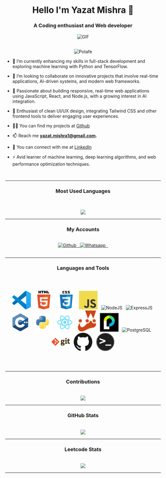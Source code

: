 
<h1 align="center">Hello I'm Yazat Mishra 👋</h1>
<h3 align="center">A Coding enthusiast and Web developer</h3>
<div align="center">
    <img align="center" alt="GIF" width=50% max-width="380px" height="300px" src="https://i.pinimg.com/originals/77/ca/a3/77caa32884d735d439ade45ba37feaf2.gif"/>
</div>

<br />

<div align ="center">
<p align="center"> <img src="https://komarev.com/ghpvc/?username=Potafe&label=Profile%20views&color=0e75b6&style=flat" alt="Potafe" /> </p>
</div>


- 🌱 I’m currently enhancing my skills in full-stack development and exploring machine learning with Python and TensorFlow.

- 👯 I’m looking to collaborate on innovative projects that involve real-time applications, AI-driven systems, and modern web frameworks.

- 🚀 Passionate about building responsive, real-time web applications using JavaScript, React, and Node.js, with a growing interest in AI integration.

- 🐧 Enthusiast of clean UI/UX design, integrating Tailwind CSS and other frontend tools to deliver engaging user experiences.

- 👨‍💻 You can find my projects at [Github](https://github.com/Potafe)

- 📫 Reach me **yazat.mishra1@gmail.com.**

- 📄 You can connect with me at [LinkedIn](https://www.linkedin.com/in/yazat-mishra-14a378246/)

- ⚡ Avid learner of machine learning, deep learning algorithms, and web performance optimization techniques.

<br />

 <hr/>

<div align="center">
 
### Most Used Languages

<br/>


<p>
    <img align="center" src="https://github-readme-stats.vercel.app/api/top-langs/?username=Potafe&layout=compact&theme=radical" />
</p>

</div>

<hr/>


<div align="center">

### My Accounts

<br />

<a href="https://github.com/Potafe">
    <img alt="Github"         width="80px"         src="https://upload.wikimedia.org/wikipedia/commons/9/91/Octicons-mark-github.svg" />&nbsp;&nbsp;
</a>

<a href="https://api.WhatsApp.com/send?text=Hello%20Yazat%20👋&phone=+918010582162">
    <img alt="Whatsapp"       width="80px"       src="https://upload.wikimedia.org/wikipedia/commons/thumb/1/19/WhatsApp_logo-color-vertical.svg/2048px-WhatsApp_logo-color-vertical.svg.png" />&nbsp;&nbsp;
</a>



</div>

<br/>


<hr/>





<div align="center">

### Languages and Tools


<br/>
<br/>

&nbsp;&nbsp;<img alt="Visual Studio Code" width="60px" src="https://raw.githubusercontent.com/github/explore/80688e429a7d4ef2fca1e82350fe8e3517d3494d/topics/visual-studio-code/visual-studio-code.png" />
&nbsp;&nbsp;<img alt="HTML5" width="60px" src="https://raw.githubusercontent.com/github/explore/80688e429a7d4ef2fca1e82350fe8e3517d3494d/topics/html/html.png" />
&nbsp;&nbsp;<img alt="CSS3" width="60px" src="https://raw.githubusercontent.com/github/explore/80688e429a7d4ef2fca1e82350fe8e3517d3494d/topics/css/css.png" />
&nbsp;&nbsp;<img alt="JavaScript" width="60px" src="https://raw.githubusercontent.com/github/explore/80688e429a7d4ef2fca1e82350fe8e3517d3494d/topics/javascript/javascript.png" />
&nbsp;&nbsp;<img alt = "NodeJS" height=48 src="https://raw.githubusercontent.com/caiogondim/javascript-server-side-logos/master/node.js/standard/454x128.png">
&nbsp;&nbsp;<img alt = "ExpressJS" height=48 src= "https://github.com/MarioTerron/logo-images/blob/master/logos/expressjs.png" />
&nbsp;&nbsp;<img alt="C++" width="60px" src="https://raw.githubusercontent.com/github/explore/80688e429a7d4ef2fca1e82350fe8e3517d3494d/topics/cpp/cpp.png" />
&nbsp;&nbsp;<img alt="Python" width="60px" src="https://raw.githubusercontent.com/github/explore/80688e429a7d4ef2fca1e82350fe8e3517d3494d/topics/python/python.png" />
&nbsp;&nbsp;<img alt="React" width="60px" src="https://raw.githubusercontent.com/github/explore/80688e429a7d4ef2fca1e82350fe8e3517d3494d/topics/react/react.png" />
&nbsp;&nbsp;<img alt="Jest" width="60px" src="https://github.com/MarioTerron/logo-images/blob/master/logos/jest.png"/>
&nbsp;&nbsp;<img alt="Passport" width="60px" src="https://github.com/MarioTerron/logo-images/blob/master/logos/passport.png" />
&nbsp;&nbsp;<img alt="PostgreSQL" width="60px" src = "https://github.com/jalbertsr/logo-badge-images/blob/master/img/rsz_postgresql.png?raw=true" />
&nbsp;&nbsp;<img alt="Git" width="60px" src="https://raw.githubusercontent.com/github/explore/80688e429a7d4ef2fca1e82350fe8e3517d3494d/topics/git/git.png" />
&nbsp;&nbsp;<img alt="GitHub" width="60px" src="https://raw.githubusercontent.com/github/explore/78df643247d429f6cc873026c0622819ad797942/topics/github/github.png" />
&nbsp;&nbsp;<img alt="Terminal" width="60px" src="https://raw.githubusercontent.com/github/explore/80688e429a7d4ef2fca1e82350fe8e3517d3494d/topics/terminal/terminal.png" />
</div>


<br />
<br />
<hr/>

<div align="center">

### Contributions

<br/>



<img align="center" src="https://github-readme-streak-stats.herokuapp.com/?user=Potafe&theme=dark&hide_border:true" />
</div>
<hr/>
<div align="center">
 
### GitHub Stats

<br/>


 <img align="center" src="https://github-readme-stats.vercel.app/api?username=Potafe&show_icons=true&theme=radical" />

</div>
 <hr/>

<div align="center">
 
### Leetcode Stats

<br/>


 <img align="center" src="https://leetcard.jacoblin.cool/potafe137" />

</div>
 <hr/>
<br/>
 <br/>

 
